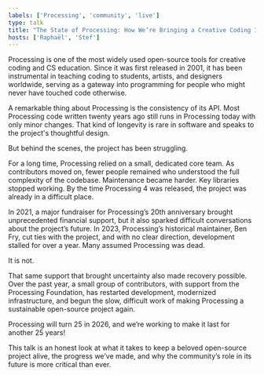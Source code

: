 ```yaml
---
labels: ['Processing', 'community', 'live']
type: talk
title: "The State of Processing: How We’re Bringing a Creative Coding Icon Back to Life"
hosts: ['Raphaël', 'Stef']
---
```


Processing is one of the most widely used open-source tools for creative coding and CS education. Since it was first released in 2001, it has been instrumental in teaching coding to students, artists, and designers worldwide, serving as a gateway into programming for people who might never have touched code otherwise.

A remarkable thing about Processing is the consistency of its API. Most Processing code written twenty years ago still runs in Processing today with only minor changes. That kind of longevity is rare in software and speaks to the project's thoughtful design.

But behind the scenes, the project has been struggling.

For a long time, Processing relied on a small, dedicated core team. As contributors moved on, fewer people remained who understood the full complexity of the codebase. Maintenance became harder. Key libraries stopped working. By the time Processing 4 was released, the project was already in a difficult place.

In 2021, a major fundraiser for Processing’s 20th anniversary brought unprecedented financial support, but it also sparked difficult conversations about the project’s future. In 2023, Processing’s historical maintainer, Ben Fry, cut ties with the project, and with no clear direction, development stalled for over a year. Many assumed Processing was dead.

It is not.

That same support that brought uncertainty also made recovery possible. Over the past year, a small group of contributors, with support from the Processing Foundation, has restarted development, modernized infrastructure, and begun the slow, difficult work of making Processing a sustainable open-source project again.

Processing will turn 25 in 2026, and we’re working to make it last for another 25 years!

This talk is an honest look at what it takes to keep a beloved open-source project alive, the progress we’ve made, and why the community’s role in its future is more critical than ever.
